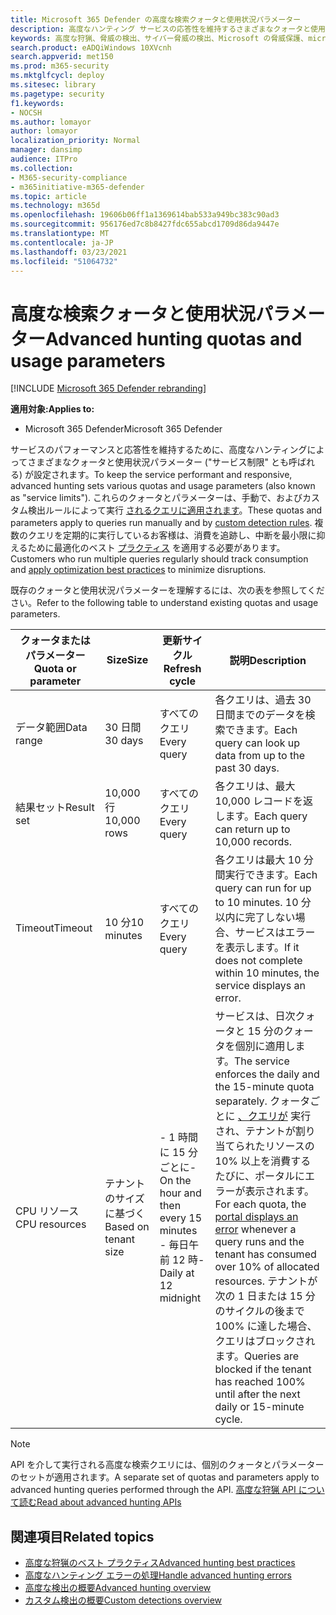 ```yaml
---
title: Microsoft 365 Defender の高度な検索クォータと使用状況パラメーター
description: 高度なハンティング サービスの応答性を維持するさまざまなクォータと使用状況パラメーター (サービス制限) を理解する
keywords: 高度な狩猟、脅威の検出、サイバー脅威の検出、Microsoft の脅威保護、microsoft 365、mtp、m365、検索、クエリ、テレメトリ、スキーマ、kusto、CPU 制限、クエリ制限、リソース、最大結果、クォータ、パラメーター、割り当て
search.product: eADQiWindows 10XVcnh
search.appverid: met150
ms.prod: m365-security
ms.mktglfcycl: deploy
ms.sitesec: library
ms.pagetype: security
f1.keywords:
- NOCSH
ms.author: lomayor
author: lomayor
localization_priority: Normal
manager: dansimp
audience: ITPro
ms.collection:
- M365-security-compliance
- m365initiative-m365-defender
ms.topic: article
ms.technology: m365d
ms.openlocfilehash: 19606b06ff1a1369614bab533a949bc383c90ad3
ms.sourcegitcommit: 956176ed7c8b8427fdc655abcd1709d86da9447e
ms.translationtype: MT
ms.contentlocale: ja-JP
ms.lasthandoff: 03/23/2021
ms.locfileid: "51064732"
---
```

# <a name="advanced-hunting-quotas-and-usage-parameters"></a><span data-ttu-id="c23b7-104">高度な検索クォータと使用状況パラメーター</span><span class="sxs-lookup"><span data-stu-id="c23b7-104">Advanced hunting quotas and usage parameters</span></span>

[!INCLUDE [Microsoft 365 Defender rebranding](../includes/microsoft-defender.md)]


<span data-ttu-id="c23b7-105">**適用対象:**</span><span class="sxs-lookup"><span data-stu-id="c23b7-105">**Applies to:**</span></span>
- <span data-ttu-id="c23b7-106">Microsoft 365 Defender</span><span class="sxs-lookup"><span data-stu-id="c23b7-106">Microsoft 365 Defender</span></span>

<span data-ttu-id="c23b7-107">サービスのパフォーマンスと応答性を維持するために、高度なハンティングによってさまざまなクォータと使用状況パラメーター ("サービス制限" とも呼ばれる) が設定されます。</span><span class="sxs-lookup"><span data-stu-id="c23b7-107">To keep the service performant and responsive, advanced hunting sets various quotas and usage parameters (also known as "service limits").</span></span> <span data-ttu-id="c23b7-108">これらのクォータとパラメーターは、手動で、およびカスタム検出ルールによって実行 [されるクエリに適用されます](custom-detection-rules.md)。</span><span class="sxs-lookup"><span data-stu-id="c23b7-108">These quotas and parameters apply to queries run manually and by [custom detection rules](custom-detection-rules.md).</span></span> <span data-ttu-id="c23b7-109">複数のクエリを定期的に実行しているお客様は、消費を追跡し、中断を最小限に抑えるために最適化のベスト [プラクティス](advanced-hunting-best-practices.md) を適用する必要があります。</span><span class="sxs-lookup"><span data-stu-id="c23b7-109">Customers who run multiple queries regularly should track consumption and [apply optimization best practices](advanced-hunting-best-practices.md) to minimize disruptions.</span></span>

<span data-ttu-id="c23b7-110">既存のクォータと使用状況パラメーターを理解するには、次の表を参照してください。</span><span class="sxs-lookup"><span data-stu-id="c23b7-110">Refer to the following table to understand existing quotas and usage parameters.</span></span>

| <span data-ttu-id="c23b7-111">クォータまたはパラメーター</span><span class="sxs-lookup"><span data-stu-id="c23b7-111">Quota or parameter</span></span> | <span data-ttu-id="c23b7-112">Size</span><span class="sxs-lookup"><span data-stu-id="c23b7-112">Size</span></span> | <span data-ttu-id="c23b7-113">更新サイクル</span><span class="sxs-lookup"><span data-stu-id="c23b7-113">Refresh cycle</span></span> | <span data-ttu-id="c23b7-114">説明</span><span class="sxs-lookup"><span data-stu-id="c23b7-114">Description</span></span> |
|--|--|--|--|
| <span data-ttu-id="c23b7-115">データ範囲</span><span class="sxs-lookup"><span data-stu-id="c23b7-115">Data range</span></span> | <span data-ttu-id="c23b7-116">30 日間</span><span class="sxs-lookup"><span data-stu-id="c23b7-116">30 days</span></span> | <span data-ttu-id="c23b7-117">すべてのクエリ</span><span class="sxs-lookup"><span data-stu-id="c23b7-117">Every query</span></span> | <span data-ttu-id="c23b7-118">各クエリは、過去 30 日間までのデータを検索できます。</span><span class="sxs-lookup"><span data-stu-id="c23b7-118">Each query can look up data from up to the past 30 days.</span></span> |
| <span data-ttu-id="c23b7-119">結果セット</span><span class="sxs-lookup"><span data-stu-id="c23b7-119">Result set</span></span> | <span data-ttu-id="c23b7-120">10,000 行</span><span class="sxs-lookup"><span data-stu-id="c23b7-120">10,000 rows</span></span> | <span data-ttu-id="c23b7-121">すべてのクエリ</span><span class="sxs-lookup"><span data-stu-id="c23b7-121">Every query</span></span> | <span data-ttu-id="c23b7-122">各クエリは、最大 10,000 レコードを返します。</span><span class="sxs-lookup"><span data-stu-id="c23b7-122">Each query can return up to 10,000 records.</span></span> |
| <span data-ttu-id="c23b7-123">Timeout</span><span class="sxs-lookup"><span data-stu-id="c23b7-123">Timeout</span></span> | <span data-ttu-id="c23b7-124">10 分</span><span class="sxs-lookup"><span data-stu-id="c23b7-124">10 minutes</span></span> | <span data-ttu-id="c23b7-125">すべてのクエリ</span><span class="sxs-lookup"><span data-stu-id="c23b7-125">Every query</span></span> | <span data-ttu-id="c23b7-126">各クエリは最大 10 分間実行できます。</span><span class="sxs-lookup"><span data-stu-id="c23b7-126">Each query can run for up to 10 minutes.</span></span> <span data-ttu-id="c23b7-127">10 分以内に完了しない場合、サービスはエラーを表示します。</span><span class="sxs-lookup"><span data-stu-id="c23b7-127">If it does not complete within 10 minutes, the service displays an error.</span></span>
| <span data-ttu-id="c23b7-128">CPU リソース</span><span class="sxs-lookup"><span data-stu-id="c23b7-128">CPU resources</span></span> | <span data-ttu-id="c23b7-129">テナントのサイズに基づく</span><span class="sxs-lookup"><span data-stu-id="c23b7-129">Based on tenant size</span></span> | <span data-ttu-id="c23b7-130">- 1 時間に 15 分ごとに</span><span class="sxs-lookup"><span data-stu-id="c23b7-130">- On the hour and then every 15 minutes</span></span><br><span data-ttu-id="c23b7-131">- 毎日午前 12 時</span><span class="sxs-lookup"><span data-stu-id="c23b7-131">- Daily at 12 midnight</span></span> | <span data-ttu-id="c23b7-132">サービスは、日次クォータと 15 分のクォータを個別に適用します。</span><span class="sxs-lookup"><span data-stu-id="c23b7-132">The service enforces the daily and the 15-minute quota separately.</span></span> <span data-ttu-id="c23b7-133">クォータごとに [、クエリが](advanced-hunting-errors.md) 実行され、テナントが割り当てられたリソースの 10% 以上を消費するたびに、ポータルにエラーが表示されます。</span><span class="sxs-lookup"><span data-stu-id="c23b7-133">For each quota, the [portal displays an error](advanced-hunting-errors.md) whenever a query runs and the tenant has consumed over 10% of allocated resources.</span></span> <span data-ttu-id="c23b7-134">テナントが次の 1 日または 15 分のサイクルの後まで 100% に達した場合、クエリはブロックされます。</span><span class="sxs-lookup"><span data-stu-id="c23b7-134">Queries are blocked if the tenant has reached 100% until after the next daily or 15-minute cycle.</span></span> |

>[!NOTE] 
><span data-ttu-id="c23b7-135">API を介して実行される高度な検索クエリには、個別のクォータとパラメーターのセットが適用されます。</span><span class="sxs-lookup"><span data-stu-id="c23b7-135">A separate set of quotas and parameters apply to advanced hunting queries performed through the API.</span></span> [<span data-ttu-id="c23b7-136">高度な狩猟 API について読む</span><span class="sxs-lookup"><span data-stu-id="c23b7-136">Read about advanced hunting APIs</span></span>](./api-advanced-hunting.md)

## <a name="related-topics"></a><span data-ttu-id="c23b7-137">関連項目</span><span class="sxs-lookup"><span data-stu-id="c23b7-137">Related topics</span></span>

- [<span data-ttu-id="c23b7-138">高度な狩猟のベスト プラクティス</span><span class="sxs-lookup"><span data-stu-id="c23b7-138">Advanced hunting best practices</span></span>](advanced-hunting-best-practices.md)
- [<span data-ttu-id="c23b7-139">高度なハンティング エラーの処理</span><span class="sxs-lookup"><span data-stu-id="c23b7-139">Handle advanced hunting errors</span></span>](advanced-hunting-errors.md)
- [<span data-ttu-id="c23b7-140">高度な検出の概要</span><span class="sxs-lookup"><span data-stu-id="c23b7-140">Advanced hunting overview</span></span>](advanced-hunting-overview.md)
- [<span data-ttu-id="c23b7-141">カスタム検出の概要</span><span class="sxs-lookup"><span data-stu-id="c23b7-141">Custom detections overview</span></span>](custom-detections-overview.md)